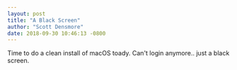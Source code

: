 ```yaml
---
layout: post
title: "A Black Screen"
author: "Scott Densmore"
date: 2018-09-30 10:46:13 -0800
---
```


Time to do a clean install of macOS toady. Can't login anymore.. just a black screen.
